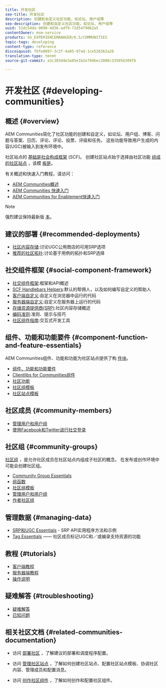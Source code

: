 ```yaml
---
title: 开发社区
seo-title: 开发社区
description: 创建和自定义社区功能，如论坛、用户组等
seo-description: 创建和自定义社区功能，如论坛、用户组等
uuid: 51dc54da-9090-4d36-adf9-72d5479062a5
contentOwner: msm-service
products: SG_EXPERIENCEMANAGER/6.5/COMMUNITIES
topic-tags: developing
content-type: reference
discoiquuid: fbfe8097-3c3f-4a05-97ad-1ce526362a26
translation-type: tm+mt
source-git-commit: a3c303d4e3a85e1b2e794bec2006c335056309fb

---
```



# 开发社区 {#developing-communities}

## 概述 {#overview}

AEM Communities简化了社区功能的创建和自定义，如论坛、用户组、博客、问题与答案、日历、评论、评论、投票、评级和任务。 这些功能导致用户生成的内容(UGC)被输入到发布环境中。

社区站点的 [基础是](overview.md#communitiessites)[社会构成框架](scf.md) (SCF)。 创建社区站点始于选择由社区功能 [组成的社区站点](sites-console.md) ，该模 [板是](functions.md)。

有关概述和快速入门教程，请访问：

* [AEM Communities概述](overview.md)
* [AEM Communities 快速入门](getting-started.md)
* [AEM Communities for Enablement快速入门](getting-started-enablement.md)

>[!NOTE]
>
>强烈建议保持最新版 [本](deploy-communities.md#latest-releases)。

## 建议的部署 {#recommended-deployments}

* [社区内容存储](working-with-srp.md):讨论UGC公用商店的可用SRP选项
* [推荐的社区拓扑](topologies.md):讨论基于用例的拓扑和SRP选择

## 社交组件框架 {#social-component-framework}

* [社交组件框架](scf.md):框架和API概述
* [SCF Handlebars Helpers](handlebars-helpers.md):默认的帮佣人，以及如何编写自定义的帮助人
* [客户端自定义](client-customize.md):自定义在浏览器中运行的代码
* [服务器端自定义](server-customize.md):自定义在服务器上运行的代码
* [存储资源提供商(SRP)](srp.md):社区内容存储概述
* [编码准则](code-guide.md):准则、提示与技巧
* [社区组件指南](components-guide.md):交互式开发工具

## 组件、功能和功能要件 {#component-function-and-feature-essentials}

AEM Communities组件、功能和功能为社区站点提供了构 [件块](sites-console.md)。

* [组件、功能和功能要件](essentials.md)
* [Clientlibs for Communities组件](clientlibs.md)
* [社区功能](functions.md)
* [社区组模板](tools-groups.md)
* [社区站点模板](sites.md)

## 社区成员 {#community-members}

* [管理用户和用户组](users.md)
* [使用Facebook和Twitter进行社交登录](social-login.md)

## 社区组 {#community-groups}

[社区组](overview.md#communitygroups) ，是允许社区成员在社区站点内组成子社区的概念。 在发布或创作环境中可能会创建社区组。

* [Community Group Essentials](essentials-groups.md)
* [组函数](functions.md#groups-function)
* [社区组模板](tools-groups.md)
* [管理用户和用户组](users.md)
* [作者社区组](creating-groups.md)

## 管理数据 {#managing-data}

* [SRP和UGC Essentials](srp-and-ugc.md) - SRP API实用程序方法和示例
* [Tag Essentials](tag.md) —— 社区成员标记UGC和／或编录支持资源的功能

## 教程 {#tutorials}

* [客户端教程](tutorials.md#client-side-customization)
* [服务器端教程](tutorials.md#server-side-customization)
* [操作说明](tutorials.md#how-to-instructions)

## 疑难解答 {#troubleshooting}

* [疑难解答](troubleshooting.md)
* [已知问题](/help/release-notes/known-issues.md)

## 相关社区文档 {#related-communities-documentation}

* 访问 [部署社区](deploy-communities.md) ，了解建议的部署和调度程序配置。

* 访问 [管理社区站点](administer-landing.md) ，了解如何创建社区站点、配置社区站点模板、协调社区内容、管理成员和配置消息。

* 访问 [创作社区组件](author-communities.md) ，了解如何创作和配置社区组件。


